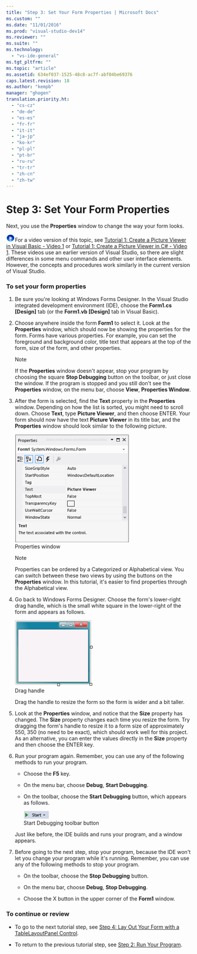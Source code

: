 ```yaml
---
title: "Step 3: Set Your Form Properties | Microsoft Docs"
ms.custom: ""
ms.date: "11/01/2016"
ms.prod: "visual-studio-dev14"
ms.reviewer: ""
ms.suite: ""
ms.technology: 
  - "vs-ide-general"
ms.tgt_pltfrm: ""
ms.topic: "article"
ms.assetid: 634ef037-1525-48c8-ac7f-abf04be69376
caps.latest.revision: 18
ms.author: "kempb"
manager: "ghogen"
translation.priority.ht: 
  - "cs-cz"
  - "de-de"
  - "es-es"
  - "fr-fr"
  - "it-it"
  - "ja-jp"
  - "ko-kr"
  - "pl-pl"
  - "pt-br"
  - "ru-ru"
  - "tr-tr"
  - "zh-cn"
  - "zh-tw"
---
```

# Step 3: Set Your Form Properties
Next, you use the **Properties** window to change the way your form looks.  
  
 ![link to video](../data-tools/media/playvideo.gif "PlayVideo")For a video version of this topic, see [Tutorial 1: Create a Picture Viewer in Visual Basic - Video 1](http://go.microsoft.com/fwlink/?LinkId=205209) or [Tutorial 1: Create a Picture Viewer in C# - Video 1](http://go.microsoft.com/fwlink/?LinkId=205199). These videos use an earlier version of Visual Studio, so there are slight differences in some menu commands and other user interface elements. However, the concepts and procedures work similarly in the current version of Visual Studio.  
  
### To set your form properties  
  
1.  Be sure you're looking at Windows Forms Designer. In the Visual Studio integrated development environment (IDE), choose the **Form1.cs [Design]** tab (or the **Form1.vb [Design]** tab in Visual Basic).  
  
2.  Choose anywhere inside the form **Form1** to select it. Look at the **Properties** window, which should now be showing the properties for the form. Forms have various properties. For example, you can set the foreground and background color, title text that appears at the top of the form, size of the form, and other properties.  
  
    > [!NOTE]
    >  If the **Properties** window doesn't appear, stop your program by choosing the square **Stop Debugging** button on the toolbar, or just close the window. If the program is stopped and you still don't see the **Properties** window, on the menu bar, choose **View**, **Properties Window**.  
  
3.  After the form is selected, find the **Text** property in the **Properties** window. Depending on how the list is sorted, you might need to scroll down. Choose **Text**, type **Picture Viewer**, and then choose ENTER.  Your form should now have the text **Picture Viewer** in its title bar, and the **Properties** window should look similar to the following picture.  
  
     ![Properties window](../ide/media/express_edittextproperty.png "Express_EditTextProperty")  
Properties window  
  
    > [!NOTE]
    >  Properties can be ordered by a Categorized or Alphabetical view. You can switch between these two views by using the buttons on the **Properties** window. In this tutorial, it's easier to find properties through the Alphabetical view.  
  
4.  Go back to Windows Forms Designer. Choose the form's lower-right drag handle, which is the small white square in the lower-right of the form and appears as follows.  
  
     ![Drag handle](../ide/media/express_bottomrt_drag.png "Express_BottomRT_Drag")  
Drag handle  
  
     Drag the handle to resize the form so the form is wider and a bit taller.  
  
5.  Look at the **Properties** window, and notice that the **Size** property has changed. The **Size** property changes each time you resize the form. Try dragging the form's handle to resize it to a form size of approximately 550, 350 (no need to be exact), which should work well for this project. As an alternative, you can enter the values directly in the **Size** property and then choose the ENTER key.  
  
6.  Run your program again. Remember, you can use any of the following methods to run your program.  
  
    -   Choose the **F5** key.  
  
    -   On the menu bar, choose **Debug**, **Start Debugging**.  
  
    -   On the toolbar, choose the **Start Debugging** button, which appears as follows.  
  
         ![Start Debugging toolbar button](../ide/media/express_icondebug.png "Express_IconDebug")  
Start Debugging toolbar button  
  
     Just like before, the IDE builds and runs your program, and a window appears.  
  
7.  Before going to the next step, stop your program, because the IDE won't let you change your program while it's running. Remember, you can use any of the following methods to stop your program.  
  
    -   On the toolbar, choose the **Stop Debugging** button.  
  
    -   On the menu bar, choose **Debug**, **Stop Debugging**.  
  
    -   Choose the X button in the upper corner of the **Form1** window.  
  
### To continue or review  
  
-   To go to the next tutorial step, see [Step 4: Lay Out Your Form with a TableLayoutPanel Control](../ide/step-4-lay-out-your-form-with-a-tablelayoutpanel-control.md).  
  
-   To return to the previous tutorial step, see [Step 2: Run Your Program](../ide/step-2-run-your-program.md).